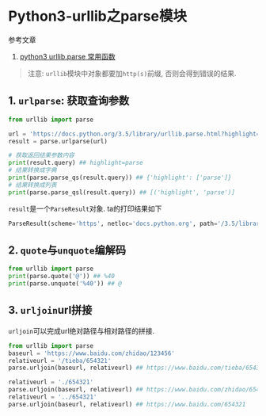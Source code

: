 # Python3-urllib之parse模块

参考文章

1. [python3 urllib.parse 常用函数](http://www.cnblogs.com/mengyu/p/7722883.html)

> 注意: `urllib`模块中对象都要加`http(s)`前缀, 否则会得到错误的结果.

## 1. `urlparse`: 获取查询参数

```py
from urllib import parse

url = 'https://docs.python.org/3.5/library/urllib.parse.html?highlight=parse#module-urllib.parse'
result = parse.urlparse(url)

# 获取返回结果参数内容
print(result.query) ## highlight=parse
# 结果转换成字典
print(parse.parse_qs(result.query)) ## {'highlight': ['parse']}
# 结果转换成列表
print(parse.parse_qsl(result.query)) ## [('highlight', 'parse')]
```

`result`是一个`ParseResult`对象. ta的打印结果如下

```py
ParseResult(scheme='https', netloc='docs.python.org', path='/3.5/library/urllib.parse.html', params='', query='highlight=parse', fragment='module-urllib.parse')
```

## 2. `quote`与`unquote`编解码

```py
from urllib import parse
print(parse.quote('@')) ## %40
print(parse.unquote('%40')) ## @
```

## 3. `urljoin`url拼接

`urljoin`可以完成url绝对路径与相对路径的拼接.

```py
from urllib import parse
baseurl = 'https://www.baidu.com/zhidao/123456'
relativeurl = '/tieba/654321'
parse.urljoin(baseurl, relativeurl) ## https://www.baidu.com/tieba/654321

relativeurl = './654321'
parse.urljoin(baseurl, relativeurl) ## https://www.baidu.com/zhidao/654321
relativeurl = '../654321'
parse.urljoin(baseurl, relativeurl) ## https://www.baidu.com/654321
```
